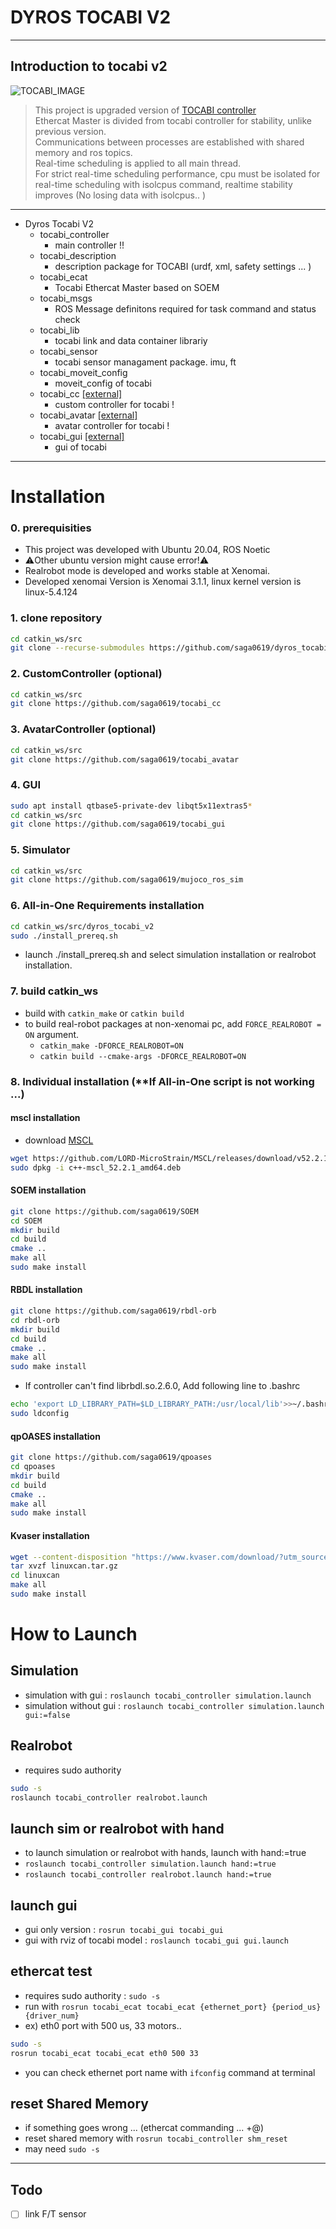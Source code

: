 DYROS TOCABI V2
===============

----------------------------------------
Introduction to tocabi v2
-------------------------

![TOCABI_IMAGE](./TOCABI3.png)
> This project is upgraded version of [TOCABI controller](https://github.com/saga0619/dyros_tocabi)   
> Ethercat Master is divided from tocabi controller for stability, unlike previous version.   
> Communications between processes are established with shared memory and ros topics.   
> Real-time scheduling is applied to all main thread.    
> For strict real-time scheduling performance, cpu must be isolated for real-time scheduling with isolcpus command, realtime stability improves  (No losing data with isolcpus.. )   

----------------------------------------

+ Dyros Tocabi V2
    + tocabi_controller
        + main controller !!
    + tocabi_description
        + description package for TOCABI (urdf, xml, safety settings ... )
    + tocabi_ecat
        + Tocabi Ethercat Master based on SOEM
    + tocabi_msgs
        + ROS Message definitons required for task command and status check 
    + tocabi_lib
        + tocabi link and data container librariy
    + tocabi_sensor
        + tocabi sensor managament package. imu, ft
    + tocabi_moveit_config
        + moveit_config of tocabi
    + tocabi_cc [[external]](https://github.com/saga0619/tocabi_cc)   
        + custom controller for tocabi ! 
    + tocabi_avatar [[external]](https://github.com/saga0619/tocabi_avatar)   
        + avatar controller for tocabi ! 
    + tocabi_gui [[external]](https://github.com/saga0619/tocabi_gui)   
        + gui of tocabi

-----------------------------------------

# Installation
### 0. prerequisities
  * This project was developed with Ubuntu 20.04, ROS Noetic
  * ⚠️Other ubuntu version might cause error!⚠️
  * Realrobot mode is developed and works stable at Xenomai.
  * Developed xenomai Version is Xenomai 3.1.1, linux kernel version is linux-5.4.124

### 1. clone repository
```sh
cd catkin_ws/src
git clone --recurse-submodules https://github.com/saga0619/dyros_tocabi_v2
```

### 2. CustomController (optional)
```sh
cd catkin_ws/src
git clone https://github.com/saga0619/tocabi_cc
```

### 3. AvatarController (optional)
```sh
cd catkin_ws/src
git clone https://github.com/saga0619/tocabi_avatar
```

### 4. GUI
```sh
sudo apt install qtbase5-private-dev libqt5x11extras5*
cd catkin_ws/src
git clone https://github.com/saga0619/tocabi_gui
```

### 5. Simulator
```sh
cd catkin_ws/src
git clone https://github.com/saga0619/mujoco_ros_sim
```

### 6. All-in-One Requirements installation
```sh
cd catkin_ws/src/dyros_tocabi_v2
sudo ./install_prereq.sh
```
+ launch ./install_prereq.sh and select simulation installation or realrobot installation.

### 7. build catkin_ws
  * build with `catkin_make` or `catkin build`   
  * to build real-robot packages at non-xenomai pc, add `FORCE_REALROBOT = ON` argument.      
    - `catkin_make -DFORCE_REALROBOT=ON`
    - `catkin build --cmake-args -DFORCE_REALROBOT=ON`

### 8. Individual installation (**If All-in-One script is not working ...)

#### mscl installation
 * download [MSCL](https://github.com/LORD-MicroStrain/MSCL/releases/download/v52.2.1/c++-mscl_52.2.1_amd64.deb) 
```sh
wget https://github.com/LORD-MicroStrain/MSCL/releases/download/v52.2.1/c++-mscl_52.2.1_amd64.deb
sudo dpkg -i c++-mscl_52.2.1_amd64.deb
```
#### SOEM installation
 ```sh
 git clone https://github.com/saga0619/SOEM
 cd SOEM
 mkdir build
 cd build
 cmake ..
 make all
 sudo make install
 ```
#### RBDL installation
```sh
git clone https://github.com/saga0619/rbdl-orb
cd rbdl-orb
mkdir build
cd build
cmake ..
make all
sudo make install
```

* If controller can't find librbdl.so.2.6.0, Add following line to .bashrc 
```sh
echo 'export LD_LIBRARY_PATH=$LD_LIBRARY_PATH:/usr/local/lib'>>~/.bashrc
sudo ldconfig
```
#### qpOASES installation
```sh
git clone https://github.com/saga0619/qpoases
cd qpoases
mkdir build
cd build
cmake ..
make all
sudo make install
```
#### Kvaser installation
```sh
wget --content-disposition "https://www.kvaser.com/download/?utm_source=software&utm_ean=7330130980754&utm_status=latest"
tar xvzf linuxcan.tar.gz
cd linuxcan
make all
sudo make install
```

# How to Launch
## Simulation
  * simulation with gui : `roslaunch tocabi_controller simulation.launch` 
  * simulation without gui : `roslaunch tocabi_controller simulation.launch gui:=false` 

## Realrobot
  * requires sudo authority
```sh
sudo -s
roslaunch tocabi_controller realrobot.launch
```

## launch sim or realrobot with hand
  * to launch simulation or realrobot with hands, launch with hand:=true
  * `roslaunch tocabi_controller simulation.launch hand:=true`
  * `roslaunch tocabi_controller realrobot.launch hand:=true`

## launch gui
  * gui only version : `rosrun tocabi_gui tocabi_gui`
  * gui with rviz of tocabi model : `roslaunch tocabi_gui gui.launch`

## ethercat test
  * requires sudo authority : `sudo -s`
  * run with `rosrun tocabi_ecat tocabi_ecat {ethernet_port} {period_us} {driver_num}`
  * ex) eth0 port with 500 us, 33 motors..
  ```sh
  sudo -s
  rosrun tocabi_ecat tocabi_ecat eth0 500 33
  ```
  * you can check ethernet port name with `ifconfig` command at terminal

## reset Shared Memory
  * if something goes wrong ... (ethercat commanding ... +@)
  * reset shared memory with `rosrun tocabi_controller shm_reset`
  * may need `sudo -s`

-----------------------------------------
## Todo
+ [ ] link F/T sensor
